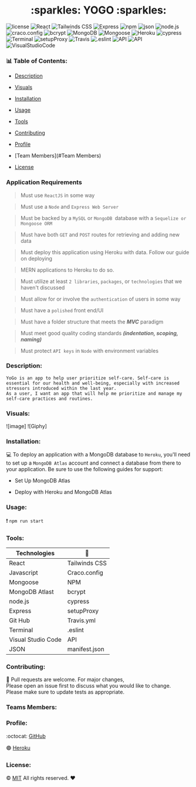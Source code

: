 <h1 align="center"> :sparkles: YOGO :sparkles: </h1>

![license](https://img.shields.io/badge/license-MIT-blue.svg)
![React](https://img.shields.io/badge/React-violet.svg)
![Tailwinds CSS ](https://img.shields.io/badge/Tailwinds-CSS-blueviolet.svg)
![Express](https://img.shields.io/badge/Express-turquoise.svg)
![npm](https://img.shields.io/badge/npm-red.svg)
![json](https://img.shields.io/badge/json-green.svg)
![node.js](https://img.shields.io/badge/node.js-darkblue.svg)
![craco.config](https://img.shields.io/badge/craco.config-darkblue.svg)
![bcrypt](https://img.shields.io/badge/bcrypt-darkblue.svg)
![MongoDB](https://img.shields.io/badge/MongoDB-yellow.svg)
![Mongoose](https://img.shields.io/badge/Mongoose-yellow.svg)
![Heroku](https://img.shields.io/badge/Heroku-orange.svg)
![cypress](https://img.shields.io/badge/cypress-darkblue.svg)
![Terminal](https://img.shields.io/badge/terminal-darkblue.svg)
![setupProxy](https://img.shields.io/badge/setupProxy-darkblue.svg)
![Travis](https://img.shields.io/badge/Travis-darkblue.svg)
![.eslint](https://img.shields.io/badge/.eslint-darkblue.svg)
![API](https://img.shields.io/badge/API-darkblue.svg)
![API](https://img.shields.io/badge/API-darkblue.svg)
![VisualStudioCode](https://img.shields.io/badge/VisualStudioCode-darkblue.svg)

### :bar_chart: Table of Contents:

- [Description](#Description)

- [Visuals](#Visuals)

- [Installation](#Installation)

- [Usage](#Usage)

- [Tools](#Tools)

- [Contributing](#Contributing)

- [Profile](#Profile)

- [Team Members](#Team Members)

- [License](#License)

### Application Requirements

> Must use `ReactJS` in some way

> Must use a `Node` and `Express Web Server`

> Must be backed by a `MySQL` or `MongoDB `database with a `Sequelize or Mongoose ORM`

> Must have both `GET` and `POST` routes for retrieving and adding new data

> Must deploy this application using Heroku with data. Follow our guide on deploying

> MERN applications to Heroku to do so.

> Must utilize at least `2 libraries`, `packages`, or `technologies` that we haven't discussed

> Must allow for or involve the `authentication` of users in some way

> Must have a `polished` front end/UI

> Must have a folder structure that meets the **_MVC_** paradigm

> Must meet good quality coding standards **_(indentation, scoping, naming)_**

> Must protect `API keys` in `Node` with environment variables

### Description:

```
YoGo is an app to help user prioritize self-care. Self-care is essential for our health and well-being, especially with increased stressors introduced within the last year.
As a user, I want an app that will help me prioritize and manage my self-care practices and routines.
```

### Visuals:

![image]
![Giphy]

### Installation:

:computer: To deploy an application with a MongoDB database to `Heroku`, you'll need to set up a `MongoDB Atlas` account and connect a database from there to your application. Be sure to use the following guides for support:

- Set Up MongoDB Atlas

- Deploy with Heroku and MongoDB Atlas

### Usage:

:exclamation: `npm run start`

### Tools:

| Technologies       | :floppy_disk: |
| ------------------ | ------------- |
| React              | Tailwinds CSS |
| Javascript         | Craco.config  |
| Mongoose           | NPM           |
| MongoDB Atlast     | bcrypt        |
| node.js            | cypress       |
| Express            | setupProxy    |
| Git Hub            | Travis.yml    |
| Terminal           | .eslint       |
| Visual Studio Code | API           |
| JSON               | manifest.json |

### Contributing:

:wave: Pull requests are welcome. For major changes,<br>
Please open an issue first to discuss what you would like to change.<br>
Please make sure to update tests as appropriate.

### Teams Members:

### Profile:

:octocat: [GitHub]()<br>

:purple_circle: [Heroku]()

### License:

:copyright: [MIT]() All rights reserved. :heart:
